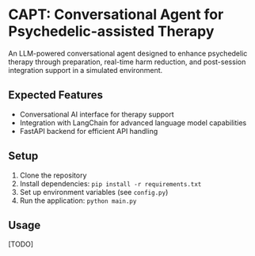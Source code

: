# CAPT: Conversational Agent for Psychedelic-assisted Therapy
An LLM-powered conversational agent designed to enhance psychedelic therapy through preparation, real-time harm reduction, and post-session integration support in a simulated environment.

## Expected Features
- Conversational AI interface for therapy support
- Integration with LangChain for advanced language model capabilities
- FastAPI backend for efficient API handling

## Setup
1. Clone the repository
2. Install dependencies: `pip install -r requirements.txt`
3. Set up environment variables (see `config.py`)
4. Run the application: `python main.py`

## Usage
[TODO]
